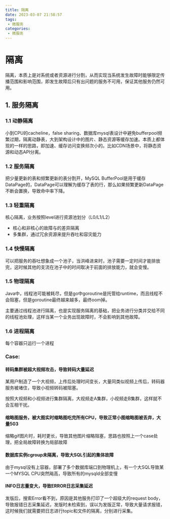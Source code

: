 ```yaml
---
title: 隔离
date: 2023-03-07 21:58:57
tags: 
 - 微服务
categories: 
 - 微服务
---
```


# 隔离

隔离，本质上是对系统或者资源进行分割，从而实现当系统发生故障时能够限定传播范围和影响范围，即发生故障后只有出问题的服务不可用，保证其他服务仍然可用。

## 1. 服务隔离

### 1.1 动静隔离

小到CPU的cacheline，false sharing、数据库mysql表设计中避免bufferpool频繁过期，隔离动静表，大到架构设计中的图片、静态资源等缓存加速。本质上都体现的一样的思路，即加速、缓存访问变换频次小的。比如CDN场景中，将静态资源和动态API分离。

### 1.2 服务隔离

把少量更新的表和频繁更新的表分割开，MySQL BufferPool是用于缓存DataPage的，DataPage可以理解为缓存了表的行，那么如果频繁更新DataPage不断会置换，导致命中率下降。

### 1.3 轻重隔离

核心隔离，业务按照level进行资源池划分（L0/L1/L2）

- 核心和非核心的故障与的差异隔离
- 多集群，通过冗余资源来提升吞吐和容灾能力

### 1.4 快慢隔离

可以把服务的吞吐想象成一个池子，当洪峰进来时，池子需要一定时间才能排放完，这时候其他的支流在池子中的时间取决于前面的排放能力，就会变慢。

### 1.5 物理隔离

Java中，线程池可能被耗尽，但是go中goroutine是托管给runtime，而且线程不会阻塞，但是goroutine最终越来越多，最终oom掉。

主要通过线程池进行隔离，也是实现服务隔离的基础，把业务进行分类并交给不同的线程池处理，这样当某一个业务出现故障时，不会影响到其他故障。

### 1.6 进程隔离

每个容器只运行一个进程

### Case:

#### 转码集群被超大视频攻击，导致转码大量延迟

某用户制造了一个大视频，上传后处理时间变长，大量同类似视频上传后，转码器服务被堵住，导致小视频转码被阻塞。

按照大视频和小视频进行集群隔离，大视频走A集群，小视频走B集群，这样就不会互相干扰。

#### 缩略图服务，被大图实时缩略图吃完所有CPU，导致正常小图缩略图被丢弃，大量503

缩略gif图片时，耗时更长，导致其他图片缩略阻塞，思路也按照上一个case处理，把全局故障转换为局部故障

#### 数据库实例cgroup未隔离，导致大SQL引起的集体故障

由于mysql没有上容器，部署了多个数据库端口到物理机上，有一个大SQL导致某一个MYSQL CPU突然飚高，导致所有的mysqld全部变慢

#### INFO日志量变大，导致ERROR日志采集延迟

发版后，搜索Error看不到，原因是其他服务打印了一个超级大的request body，导致报错日志采集延迟，发版时未检索到，误以为发版正常，导致大量请求报错，这时候我们就需要把日志进行topic和文件的隔离，分别进行采集。
